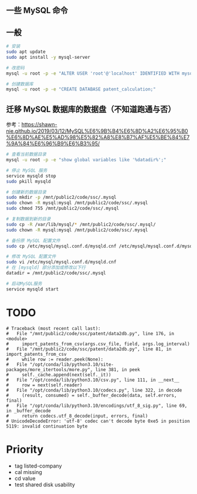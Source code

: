 ## 一些 MySQL 命令

## 一般

```bash
# 安装
sudo apt update
sudo apt install -y mysql-server

# 改密码
mysql -u root -p -e "ALTER USER 'root'@'localhost' IDENTIFIED WITH mysql_native_password BY '1234';"

# 创建数据库
mysql -u root -p -e "CREATE DATABASE patent_calculation;"
```

## 迁移 MySQL 数据库的数据盘（不知道跑通与否）

参考：https://shawn-nie.github.io/2019/03/12/MySQL%E6%9B%B4%E6%8D%A2%E6%95%B0%E6%8D%AE%E5%AD%98%E5%82%A8%E8%B7%AF%E5%BE%84%E7%9A%84%E6%96%B9%E6%B3%95/

```bash
# 查看当前数据目录
mysql -u root -p -e "show global variables like '%datadir%';"

# 停止 MySQL 服务
service mysqld stop
sudo pkill mysqld

# 创建新的数据目录
sudo mkdir -p /mnt/public2/code/ssc/.mysql
sudo chown -R mysql:mysql /mnt/public2/code/ssc/.mysql
sudo chmod 755 /mnt/public2/code/ssc/.mysql

# 复制数据到新的目录
sudo cp -R /var/lib/mysql/* /mnt/public2/code/ssc/.mysql/
sudo chown -R mysql:mysql /mnt/public2/code/ssc/.mysql

# 备份原 MySQL 配置文件
sudo cp /etc/mysql/mysql.conf.d/mysqld.cnf /etc/mysql/mysql.conf.d/mysqld.cnf.bak

# 修改 MySQL 配置文件
sudo vi /etc/mysql/mysql.conf.d/mysqld.cnf
# 在 [mysqld] 部分添加或修改以下行
datadir = /mnt/public2/code/ssc/.mysql

# 启动MySQL服务
service mysqld start

```

# TODO

```
# Traceback (most recent call last):
#   File "/mnt/public2/code/ssc/patent/data2db.py", line 176, in <module>
#     import_patents_from_csv(args.csv_file, field, args.log_interval)
#   File "/mnt/public2/code/ssc/patent/data2db.py", line 81, in import_patents_from_csv
#     while row := reader.peek(None):
#   File "/opt/conda/lib/python3.10/site-packages/more_itertools/more.py", line 381, in peek
#     self._cache.append(next(self._it))
#   File "/opt/conda/lib/python3.10/csv.py", line 111, in __next__
#     row = next(self.reader)
#   File "/opt/conda/lib/python3.10/codecs.py", line 322, in decode
#     (result, consumed) = self._buffer_decode(data, self.errors, final)
#   File "/opt/conda/lib/python3.10/encodings/utf_8_sig.py", line 69, in _buffer_decode
#     return codecs.utf_8_decode(input, errors, final)
# UnicodeDecodeError: 'utf-8' codec can't decode byte 0xe5 in position 5119: invalid continuation byte
```


# Priority

- tag listed-company
- cal missing
- cd value
- test shared disk usability
